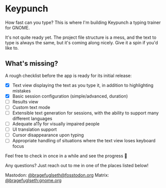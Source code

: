 # Keypunch

How fast can you type? This is where I'm building Keypunch a typing trainer for GNOME.

It's not quite ready yet. The project file structure is a mess, and the text to type is always the same, but it's coming along nicely. Give it a spin if you'd like to.

## What's missing?

A rough checklist before the app is ready for its initial release:

- [x] Text view displaying the text as you type it, in addition to highlighting mistakes
- [x] Basic session configuration (simple/advanced, duration)
- [ ] Results view
- [ ] Custom text mode
- [ ] Extensible text generation for sessions, with the ability to support many different languages
- [ ] Adequate a11y for visually impaired people
- [ ] UI translation support
- [ ] Cursor disappearance upon typing
- [ ] Appropriate handling of situations where the text view loses keyboard focus

Feel free to check in once in a while and see the progress 🙂

Any questions? Just reach out to me in one of the places listed below!

Mastodon: [@bragefuglseth@fosstodon.org](https://fosstodon.org/@bragefuglseth)
Matrix: [@bragefuglseth:gnome.org](https://matrix.to/#/@bragefuglseth:gnome.org)
